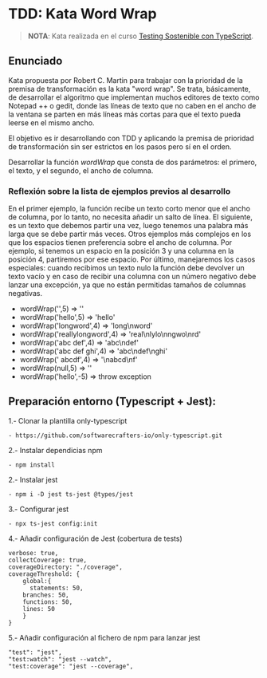 # TDD: Kata Word Wrap

>**NOTA**: Kata realizada en el curso [Testing Sostenible con TypeScript](https://curso.testingsostenible.com/).

## Enunciado

 Kata propuesta por Robert C. Martin para trabajar con la prioridad de la premisa de transformación es la kata "word wrap". 
 Se trata, básicamente, de desarrollar el algoritmo que implementan muchos editores de texto como Notepad ++ o gedit, 
 donde las líneas de texto que no caben en el ancho de la ventana se parten en más líneas más cortas para que el texto pueda leerse en el mismo ancho. 

 El objetivo es ir desarrollando con TDD y aplicando la premisa de prioridad de transformación sin ser estrictos en los pasos pero sí en el orden. 

 Desarrollar la función _wordWrap_ que consta de dos parámetros: el primero, el texto, y el segundo, el ancho de columna. 
 
 ### Reflexión sobre la lista de ejemplos previos al desarrollo
 
 En el primer ejemplo, la función recibe un texto corto menor que el ancho de columna, por lo tanto, no necesita añadir un salto de línea. 
 El siguiente, es un texto que debemos partir una vez, luego tenemos una palabra más larga que se debe partir más veces. 
 Otros ejemplos más complejos en los que los espacios tienen preferencia sobre el ancho de columna. Por ejemplo, si tenemos un espacio en la posición 3 y una columna en la posición 4, partiremos por ese espacio. 
 Por último, manejaremos los casos especiales: cuando recibimos un texto nulo la función debe devolver un texto vacío y en caso de recibir una columna con un número negativo debe lanzar una excepción, ya que no están permitidas tamaños de columnas negativas.

- wordWrap('',5) ⇒ ''
- wordWrap('hello',5) ⇒ 'hello'
- wordWrap('longword',4) ⇒ 'long\nword'
- wordWrap('reallylongword',4) ⇒ 'real\nlylo\nngwo\nrd'
- wordWrap('abc def',4) ⇒ 'abc\ndef' 
- wordWrap('abc def ghi',4) ⇒ 'abc\ndef\nghi'
- wordWrap(' abcdf',4) ⇒ '\nabcd\nf'
- wordWrap(null,5) ⇒ ''
- wordWrap('hello',-5) ⇒ throw exception

## Preparación entorno (Typescript + Jest):

1.- Clonar la plantilla only-typescript

	- https://github.com/softwarecrafters-io/only-typescript.git

2.- Instalar dependicias npm

	- npm install

2.- Instalar jest

	- npm i -D jest ts-jest @types/jest

3.- Configurar jest

	- npx ts-jest config:init

4.- Añadir configuración de Jest (cobertura de tests)
        
	verbose: true,
    collectCoverage: true,
    coverageDirectory: "./coverage",
    coverageThreshold: {
        global:{
          statements: 50,
        branches: 50,
        functions: 50,
        lines: 50
        }
    } 

5.- Añadir configuración al fichero de npm para lanzar jest

    "test": "jest",
    "test:watch": "jest --watch",
    "test:coverage": "jest --coverage",
